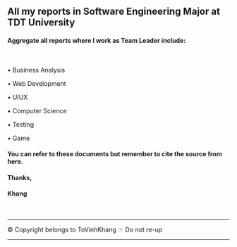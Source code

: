 ## All my reports in Software Engineering Major at TDT University
#### Aggregate all reports where I work as Team Leader include:
<br>

• Business  Analysis
<br>

• Web Development
<br>

• UIUX
<br>

• Computer Science
<br>

• Testing
<br>

• Game
<br>

#### You can refer to these documents but remember to cite the source from here. 
#### Thanks,
#### Khang

<br>

------------------------
© Copyright belongs to ToVinhKhang
☞ Do not re-up

------------------------
